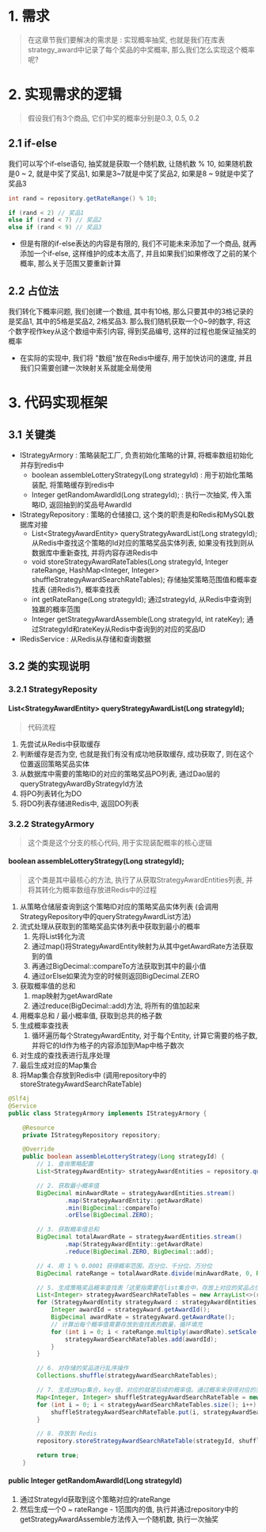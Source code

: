 # 1. 需求

> 在这章节我们要解决的需求是 : 实现概率抽奖, 也就是我们在库表strategy_award中记录了每个奖品的中奖概率, 那么我们怎么实现这个概率呢?

# 2. 实现需求的逻辑

> 假设我们有3个商品, 它们中奖的概率分别是0.3, 0.5, 0.2
## 2.1 if-else

我们可以写个if-else语句, 抽奖就是获取一个随机数, 让随机数 % 10, 如果随机数是0 ~ 2, 就是中奖了奖品1, 如果是3~7就是中奖了奖品2, 如果是8 ~ 9就是中奖了奖品3

```java
int rand = repository.getRateRange() % 10;

if (rand < 2) // 奖品1
else if (rand < 7) // 奖品2
else if (rand < 9) // 奖品3
```

- 但是有限的if-else表达的内容是有限的, 我们不可能未来添加了一个商品, 就再添加一个if-else, 这样维护的成本太高了, 并且如果我们如果修改了之前的某个概率, 那么关于范围又要重新计算

## 2.2 占位法

我们转化下概率问题, 我们创建一个数组, 其中有10格, 那么只要其中的3格记录的是奖品1, 其中的5格是奖品2, 2格奖品3. 那么我们随机获取一个0~9的数字, 将这个数字视作key从这个数组中索引内容, 得到奖品编号, 这样的过程也能保证抽奖的概率

- 在实际的实现中, 我们将 "数组"放在Redis中缓存, 用于加快访问的速度, 并且我们只需要创建一次映射关系就能全局使用

# 3. 代码实现框架

## 3.1 关键类

- IStrategyArmory : 策略装配工厂, 负责初始化策略的计算, 将概率数组初始化并存到redis中
    -  boolean assembleLotteryStrategy(Long strategyId) : 用于初始化策略装配, 将策略缓存到redis中
    -  Integer getRandomAwardId(Long strategyId); : 执行一次抽奖, 传入策略ID, 返回抽到的奖品号AwardId
- IStrategyRepository : 策略的仓储接口, 这个类的职责是和Redis和MySQL数据库对接
    - List\<StrategyAwardEntity> queryStrategyAwardList(Long strategyId); 从Redis中查找这个策略的Id对应的策略奖品实体列表, 如果没有找到则从数据库中重新查找, 并将内容存进Redis中
    - void storeStrategyAwardRateTables(Long strategyId, Integer rateRange, HashMap<Integer, Integer> shuffleStrategyAwardSearchRateTables); 存储抽奖策略范围值和概率查找表 (进Redis?), 概率查找表
    - int getRateRange(Long strategyId);  通过strategyId, 从Redis中查询到独赢的概率范围
    - Integer getStrategyAwardAssemble(Long strategyId, int rateKey); 通过StrategyId和rateKey从Redis中查询到的对应的奖品ID
- IRedisService : 从Redis从存储和查询数据

## 3.2 类的实现说明

### 3.2.1 StrategyReposity

####  List\<StrategyAwardEntity> queryStrategyAwardList(Long strategyId);

> 代码流程

1. 先尝试从Redis中获取缓存
2. 判断缓存是否为空, 也就是我们有没有成功地获取缓存, 成功获取了, 则在这个位置返回策略奖品实体
3. 从数据库中需要的策略ID的对应的策略奖品PO列表, 通过Dao层的queryStrategyAwardByStrategyId方法
4. 将PO列表转化为DO
5. 将DO列表存储进Redis中, 返回DO列表

### 3.2.2 StrategyArmory

> 这个类是这个分支的核心代码, 用于实现装配概率的核心逻辑

#### boolean assembleLotteryStrategy(Long strategyId);

> 这个类是其中最核心的方法, 执行了从获取StrategyAwardEntities列表, 并将其转化为概率数组存放进Redis中的过程

1. 从策略仓储层查询到这个策略ID对应的策略奖品实体列表 (会调用StrategyRepository中的queryStrategyAwardList方法) 
2. 流式处理从获取到的策略奖品实体列表中获取到最小的概率
    1. 先将List转化为流
    2. 通过map()将StrategyAwardEntity映射为从其中getAwardRate方法获取到的值
    3. 再通过BigDecimal::compareTo方法获取到其中的最小值
    4. 通过orElse如果流为空的时候则返回BigDecimal.ZERO
3. 获取概率值的总和
    1. map映射为getAwardRate
    2. 通过reduce(BigDecimal\:\:add)方法, 将所有的值加起来
4. 用概率总和 / 最小概率值, 获取到总共的格子数
5. 生成概率查找表
    1. 循环遍历每个StrategyAwardEntity, 对于每个Entity, 计算它需要的格子数, 并将它的Id作为格子的内容添加到Map中格子数次
6. 对生成的查找表进行乱序处理
7. 最后生成对应的Map集合
8. 将Map集合存放到Redis中 (调用repository中的storeStrategyAwardSearchRateTable)

```java
@Slf4j
@Service
public class StrategyArmory implements IStrategyArmory {

    @Resource
    private IStrategyRepository repository;

    @Override
    public boolean assembleLotteryStrategy(Long strategyId) {
        // 1. 查询策略配置
        List<StrategyAwardEntity> strategyAwardEntities = repository.queryStrategyAwardList(strategyId);

        // 2. 获取最小概率值
        BigDecimal minAwardRate = strategyAwardEntities.stream()
                .map(StrategyAwardEntity::getAwardRate)
                .min(BigDecimal::compareTo)
                .orElse(BigDecimal.ZERO);

        // 3. 获取概率值总和
        BigDecimal totalAwardRate = strategyAwardEntities.stream()
                .map(StrategyAwardEntity::getAwardRate)
                .reduce(BigDecimal.ZERO, BigDecimal::add);

        // 4. 用 1 % 0.0001 获得概率范围，百分位、千分位、万分位
        BigDecimal rateRange = totalAwardRate.divide(minAwardRate, 0, RoundingMode.CEILING);

        // 5. 生成策略奖品概率查找表「这里指需要在list集合中，存放上对应的奖品占位即可，占位越多等于概率越高」
        List<Integer> strategyAwardSearchRateTables = new ArrayList<>(rateRange.intValue());
        for (StrategyAwardEntity strategyAward : strategyAwardEntities) {
            Integer awardId = strategyAward.getAwardId();
            BigDecimal awardRate = strategyAward.getAwardRate();
            // 计算出每个概率值需要存放到查找表的数量，循环填充
            for (int i = 0; i < rateRange.multiply(awardRate).setScale(0, RoundingMode.CEILING).intValue(); i++) {
                strategyAwardSearchRateTables.add(awardId);
            }
        }

        // 6. 对存储的奖品进行乱序操作
        Collections.shuffle(strategyAwardSearchRateTables);

        // 7. 生成出Map集合，key值，对应的就是后续的概率值。通过概率来获得对应的奖品ID
        Map<Integer, Integer> shuffleStrategyAwardSearchRateTable = new LinkedHashMap<>();
        for (int i = 0; i < strategyAwardSearchRateTables.size(); i++) {
            shuffleStrategyAwardSearchRateTable.put(i, strategyAwardSearchRateTables.get(i));
        }

        // 8. 存放到 Redis
        repository.storeStrategyAwardSearchRateTable(strategyId, shuffleStrategyAwardSearchRateTable.size(), shuffleStrategyAwardSearchRateTable);

        return true;
    }
```

#### public Integer getRandomAwardId(Long strategyId)

1. 通过StrategyId获取到这个策略对应的rateRange
2. 然后生成一个0 ~ rateRange - 1范围内的值, 执行并通过repository中的getStrategyAwardAssemble方法传入一个随机数, 执行一次抽奖











